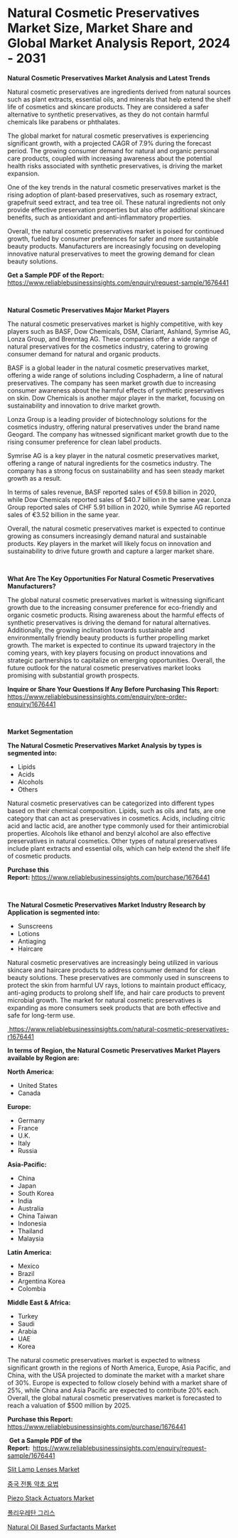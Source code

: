 <p><h1>Natural Cosmetic Preservatives Market Size, Market Share and Global Market Analysis Report, 2024 - 2031</h1></p><p><strong>Natural Cosmetic Preservatives Market Analysis and Latest Trends</strong></p>
<p><p>Natural cosmetic preservatives are ingredients derived from natural sources such as plant extracts, essential oils, and minerals that help extend the shelf life of cosmetics and skincare products. They are considered a safer alternative to synthetic preservatives, as they do not contain harmful chemicals like parabens or phthalates.</p><p>The global market for natural cosmetic preservatives is experiencing significant growth, with a projected CAGR of 7.9% during the forecast period. The growing consumer demand for natural and organic personal care products, coupled with increasing awareness about the potential health risks associated with synthetic preservatives, is driving the market expansion.</p><p>One of the key trends in the natural cosmetic preservatives market is the rising adoption of plant-based preservatives, such as rosemary extract, grapefruit seed extract, and tea tree oil. These natural ingredients not only provide effective preservation properties but also offer additional skincare benefits, such as antioxidant and anti-inflammatory properties.</p><p>Overall, the natural cosmetic preservatives market is poised for continued growth, fueled by consumer preferences for safer and more sustainable beauty products. Manufacturers are increasingly focusing on developing innovative natural preservatives to meet the growing demand for clean beauty solutions.</p></p>
<p><strong>Get a Sample PDF of the Report:&nbsp;</strong> <a href="https://www.reliablebusinessinsights.com/enquiry/request-sample/1676441">https://www.reliablebusinessinsights.com/enquiry/request-sample/1676441</a></p>
<p>&nbsp;</p>
<p><strong>Natural Cosmetic Preservatives Major Market Players</strong></p>
<p><p>The natural cosmetic preservatives market is highly competitive, with key players such as BASF, Dow Chemicals, DSM, Clariant, Ashland, Symrise AG, Lonza Group, and Brenntag AG. These companies offer a wide range of natural preservatives for the cosmetics industry, catering to growing consumer demand for natural and organic products.</p><p>BASF is a global leader in the natural cosmetic preservatives market, offering a wide range of solutions including Cosphaderm, a line of natural preservatives. The company has seen market growth due to increasing consumer awareness about the harmful effects of synthetic preservatives on skin. Dow Chemicals is another major player in the market, focusing on sustainability and innovation to drive market growth.</p><p>Lonza Group is a leading provider of biotechnology solutions for the cosmetics industry, offering natural preservatives under the brand name Geogard. The company has witnessed significant market growth due to the rising consumer preference for clean label products.</p><p>Symrise AG is a key player in the natural cosmetic preservatives market, offering a range of natural ingredients for the cosmetics industry. The company has a strong focus on sustainability and has seen steady market growth as a result.</p><p>In terms of sales revenue, BASF reported sales of €59.8 billion in 2020, while Dow Chemicals reported sales of $40.7 billion in the same year. Lonza Group reported sales of CHF 5.91 billion in 2020, while Symrise AG reported sales of €3.52 billion in the same year.</p><p>Overall, the natural cosmetic preservatives market is expected to continue growing as consumers increasingly demand natural and sustainable products. Key players in the market will likely focus on innovation and sustainability to drive future growth and capture a larger market share.</p></p>
<p>&nbsp;</p>
<p><strong>What Are The Key Opportunities For Natural Cosmetic Preservatives Manufacturers?</strong></p>
<p><p>The global natural cosmetic preservatives market is witnessing significant growth due to the increasing consumer preference for eco-friendly and organic cosmetic products. Rising awareness about the harmful effects of synthetic preservatives is driving the demand for natural alternatives. Additionally, the growing inclination towards sustainable and environmentally friendly beauty products is further propelling market growth. The market is expected to continue its upward trajectory in the coming years, with key players focusing on product innovations and strategic partnerships to capitalize on emerging opportunities. Overall, the future outlook for the natural cosmetic preservatives market looks promising with substantial growth prospects.</p></p>
<p><strong>Inquire or Share Your Questions If Any Before Purchasing This Report:</strong> <a href="https://www.reliablebusinessinsights.com/enquiry/pre-order-enquiry/1676441">https://www.reliablebusinessinsights.com/enquiry/pre-order-enquiry/1676441</a></p>
<p>&nbsp;</p>
<p><strong>Market Segmentation</strong></p>
<p><strong>The Natural Cosmetic Preservatives Market Analysis by types is segmented into:</strong></p>
<p><ul><li>Lipids</li><li>Acids</li><li>Alcohols</li><li>Others</li></ul></p>
<p><p>Natural cosmetic preservatives can be categorized into different types based on their chemical composition. Lipids, such as oils and fats, are one category that can act as preservatives in cosmetics. Acids, including citric acid and lactic acid, are another type commonly used for their antimicrobial properties. Alcohols like ethanol and benzyl alcohol are also effective preservatives in natural cosmetics. Other types of natural preservatives include plant extracts and essential oils, which can help extend the shelf life of cosmetic products.</p></p>
<p><strong>Purchase this Report:&nbsp;</strong><a href="https://www.reliablebusinessinsights.com/purchase/1676441">https://www.reliablebusinessinsights.com/purchase/1676441</a></p>
<p>&nbsp;</p>
<p><strong>The Natural Cosmetic Preservatives Market Industry Research by Application is segmented into:</strong></p>
<p><ul><li>Sunscreens</li><li>Lotions</li><li>Antiaging</li><li>Haircare</li></ul></p>
<p><p>Natural cosmetic preservatives are increasingly being utilized in various skincare and haircare products to address consumer demand for clean beauty solutions. These preservatives are commonly used in sunscreens to protect the skin from harmful UV rays, lotions to maintain product efficacy, anti-aging products to prolong shelf life, and hair care products to prevent microbial growth. The market for natural cosmetic preservatives is expanding as more consumers seek products that are both effective and safe for long-term use.</p></p>
<p><a href="https://www.reliablebusinessinsights.com/natural-cosmetic-preservatives-r1676441">&nbsp;https://www.reliablebusinessinsights.com/natural-cosmetic-preservatives-r1676441</a></p>
<p><strong>In terms of Region, the Natural Cosmetic Preservatives Market Players available by Region are:</strong></p>
<p>
    <p> <strong> North America: </strong>
        <ul>
            <li>United States</li>
            <li>Canada</li>
        </ul>
        </p> 
    <p> <strong> Europe: </strong>
        <ul>
            <li>Germany</li>
            <li>France</li>
            <li>U.K.</li>
            <li>Italy</li>
            <li>Russia</li>
        </ul>
        </p> 
    <p> <strong> Asia-Pacific: </strong>
        <ul>
            <li>China</li>
            <li>Japan</li>
            <li>South Korea</li>
            <li>India</li>
            <li>Australia</li>
            <li>China Taiwan</li>
            <li>Indonesia</li>
            <li>Thailand</li>
            <li>Malaysia</li>
        </ul>
        </p> 
    <p> <strong> Latin America: </strong>
        <ul>
            <li>Mexico</li>
            <li>Brazil</li>
            <li>Argentina Korea</li>
            <li>Colombia</li>
        </ul>
        </p> 
    <p> <strong> Middle East & Africa: </strong>
        <ul>
            <li>Turkey</li>
            <li>Saudi</li>
            <li>Arabia</li>
            <li>UAE</li>
            <li>Korea</li>
        </ul>
    </p>
    </p>
<p><p>The natural cosmetic preservatives market is expected to witness significant growth in the regions of North America, Europe, Asia Pacific, and China, with the USA projected to dominate the market with a market share of 30%. Europe is expected to follow closely behind with a market share of 25%, while China and Asia Pacific are expected to contribute 20% each. Overall, the global natural cosmetic preservatives market is forecasted to reach a valuation of $500 million by 2025.</p></p>
<p><strong>Purchase this Report: </strong><a href="https://www.reliablebusinessinsights.com/purchase/1676441">https://www.reliablebusinessinsights.com/purchase/1676441</a></p>
<p>&nbsp;<strong>Get a Sample PDF of the Report:&nbsp;&nbsp;</strong><a href="https://www.reliablebusinessinsights.com/enquiry/request-sample/1676441">https://www.reliablebusinessinsights.com/enquiry/request-sample/1676441</a></p>
<p><strong></strong></p>
<p><p><a href="https://issuu.com/reportprime-2/docs/slit-lamp-lenses-market-size-2030.pptx">Slit Lamp Lenses Market</a></p><p><a href="https://medium.com/@staceyhilll80/%EC%A0%84%ED%86%B5-%EC%A4%91%EA%B5%AD%EC%95%BD%EC%9E%AC-%EC%8B%9C%EC%9E%A5-2031%EB%85%84%EA%B9%8C%EC%A7%80%EC%9D%98-%ED%8A%B8%EB%A0%8C%EB%93%9C-%EC%98%88%EC%B8%A1-%EB%B0%8F-%EA%B2%BD%EC%9F%81-%EB%B6%84%EC%84%9D-e0e944b8c25a">중국 전통 약초 요법</a></p><p><a href="https://issuu.com/reportprime-2/docs/piezo-stack-actuators-market-size-2030.pptx">Piezo Stack Actuators Market</a></p><p><a href="https://github.com/LuckeyCorbin/Market-Research-Report-List-1/blob/main/733869490397.md">폴리우레탄 그리스</a></p><p><a href="https://github.com/MyrtisWest1/Market-Research-Report-List-1/blob/main/natural-oil-based-surfactants-market.md">Natural Oil Based Surfactants Market</a></p></p>